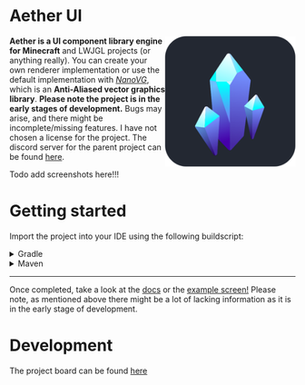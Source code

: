 # Aether UI


<img src="/docs/assets/client-logo-rounded.png" align="right" width="230" height="230">
 
**Aether is a UI component library engine for Minecraft** and LWJGL projects (or anything really). You can create your own renderer implementation or use the default implementation with *[NanoVG](https://github.com/memononen/nanovg "An anti-aliased vector graphics library")*, which is an **Anti-Aliased vector graphics library**. **Please note the project is in the early stages of development.** Bugs may arise, and there might be incomplete/missing features. I have not chosen a license for the project. The discord server for the parent project can be found [here](https://discord.gg/jg3aWfASPp).

Todo add screenshots here!!!


# Getting started

Import the project into your IDE using the following buildscript: 

<details>
<summary>Gradle</summary>
 
```java
repositories {
  maven { url 'https://jitpack.io' }
}
 
dependencies {
  implementation 'com.github.Prism-Client:Aether-UI:VERSION' 
}
```
 
</details>

<details>
<summary>Maven</summary>

Image using maven

</details>

---

Once completed, take a look at the [docs](https://github.com/Prism-Client/Aether-UI/tree/master/docs) or the [example screen!](https://github.com/Prism-Client/Aether-UI/blob/master/src/test/kotlin/net/prismclient/aether/ExampleScreen.kt) Please note, as mentioned above there might be a lot of lacking information as it is in the early stage of development.

# Development

The project board can be found [here](https://trello.com/b/g4Nvdykx/aether)

